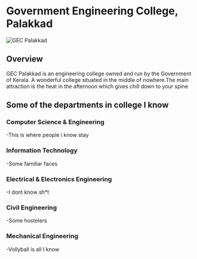 # Government Engineering College, Palakkad 
![GEC Palakkad](https://www.google.com/url?sa=i&url=http%3A%2F%2Fgreatdreams4alifetime.blogspot.com%2F2013%2F09%2Fgec-palakkad-rewinding-past.html&psig=AOvVaw0kKEXruBH9WWPvBGogVCIu&ust=1739376910228000&source=images&cd=vfe&opi=89978449&ved=0CBQQjRxqFwoTCMCs4ImCvIsDFQAAAAAdAAAAABAE)
## Overview
GEC Palakkad is an engineering college owned and run by the Government of Kerala. A wonderful college situated in the middle of nowhere.The main attraction is the heat in the afternoon which gives chill down to your spine
## Some of the departments in college I know 
### Computer Science & Engineering
-This is where people i know stay
### Information Technology
-Some familiar faces
### Electrical & Electronics Engineering
-I dont know sh*t
### Civil Engineering
-Some hostelers
### Mechanical Engineering
-Vollyball is all I know
